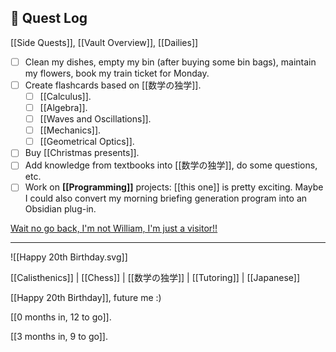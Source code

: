 ## 📜 Quest Log
[[Side Quests]], [[Vault Overview]], [[Dailies]]

- [ ] Clean my dishes, empty my bin (after buying some bin bags), maintain my flowers, book my train ticket for Monday.
- [ ] Create flashcards based on [[数学の独学]].
	- [ ] [[Calculus]].
	- [ ] [[Algebra]].
	- [ ] [[Waves and Oscillations]].
	- [ ] [[Mechanics]].
	- [ ] [[Geometrical Optics]].
- [ ] Buy [[Christmas presents]].
- [ ] Add knowledge from textbooks into [[数学の独学]], do some questions, etc.
- [ ] Work on **[[Programming]]** projects: [[this one]] is pretty exciting. Maybe I could also convert my morning briefing generation program into an Obsidian plug-in.

[Wait no go back, I'm not William, I'm just a visitor!!](index)
___
![[Happy 20th Birthday.svg]]

[[Calisthenics]] | [[Chess]] | [[数学の独学]] | [[Tutoring]] | [[Japanese]]

[[Happy 20th Birthday]], future me :)

[[0 months in, 12 to go]].

[[3 months in, 9 to go]].